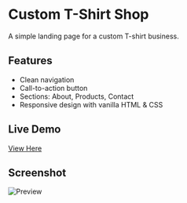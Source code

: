 # Custom T-Shirt Shop

A simple landing page for a custom T-shirt business.

## Features
- Clean navigation
- Call-to-action button
- Sections: About, Products, Contact
- Responsive design with vanilla HTML & CSS

## Live Demo
[View Here](https://your-username.github.io/repo-name/)

## Screenshot
![Preview](screenshot.jpg)
